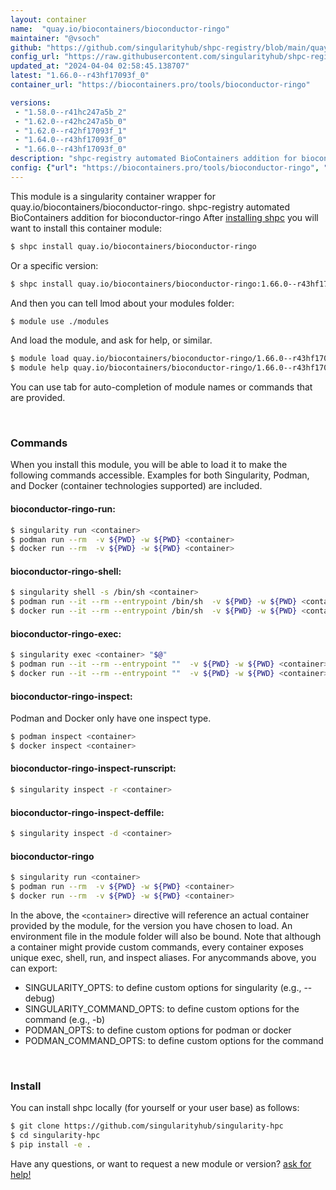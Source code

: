 ```yaml
---
layout: container
name:  "quay.io/biocontainers/bioconductor-ringo"
maintainer: "@vsoch"
github: "https://github.com/singularityhub/shpc-registry/blob/main/quay.io/biocontainers/bioconductor-ringo/container.yaml"
config_url: "https://raw.githubusercontent.com/singularityhub/shpc-registry/main/quay.io/biocontainers/bioconductor-ringo/container.yaml"
updated_at: "2024-04-04 02:58:45.138707"
latest: "1.66.0--r43hf17093f_0"
container_url: "https://biocontainers.pro/tools/bioconductor-ringo"

versions:
 - "1.58.0--r41hc247a5b_2"
 - "1.62.0--r42hc247a5b_0"
 - "1.62.0--r42hf17093f_1"
 - "1.64.0--r43hf17093f_0"
 - "1.66.0--r43hf17093f_0"
description: "shpc-registry automated BioContainers addition for bioconductor-ringo"
config: {"url": "https://biocontainers.pro/tools/bioconductor-ringo", "maintainer": "@vsoch", "description": "shpc-registry automated BioContainers addition for bioconductor-ringo", "latest": {"1.66.0--r43hf17093f_0": "sha256:88562c01c4824b671b578349d7400817fcd13262e1ce01eadf4fb073b9bc0e51"}, "tags": {"1.58.0--r41hc247a5b_2": "sha256:8f603485d5b697eaddf87c843a3178ab7755af338d54320b8497a15555be81b8", "1.62.0--r42hc247a5b_0": "sha256:021f05a4eb178943a1b1ce1477b4edf5b6bf1898e8968bbd276ca1c1a15f2455", "1.62.0--r42hf17093f_1": "sha256:53b0f8204c500f93926b92691a369cba901db0abedce20457ab4980e0e00fbe1", "1.64.0--r43hf17093f_0": "sha256:664ad1ca10445aa099849b93dd0867b35c21b11c4942bcd877a78732d72f427c", "1.66.0--r43hf17093f_0": "sha256:88562c01c4824b671b578349d7400817fcd13262e1ce01eadf4fb073b9bc0e51"}, "docker": "quay.io/biocontainers/bioconductor-ringo"}
---
```


This module is a singularity container wrapper for quay.io/biocontainers/bioconductor-ringo.
shpc-registry automated BioContainers addition for bioconductor-ringo
After [installing shpc](#install) you will want to install this container module:


```bash
$ shpc install quay.io/biocontainers/bioconductor-ringo
```

Or a specific version:

```bash
$ shpc install quay.io/biocontainers/bioconductor-ringo:1.66.0--r43hf17093f_0
```

And then you can tell lmod about your modules folder:

```bash
$ module use ./modules
```

And load the module, and ask for help, or similar.

```bash
$ module load quay.io/biocontainers/bioconductor-ringo/1.66.0--r43hf17093f_0
$ module help quay.io/biocontainers/bioconductor-ringo/1.66.0--r43hf17093f_0
```

You can use tab for auto-completion of module names or commands that are provided.

<br>

### Commands

When you install this module, you will be able to load it to make the following commands accessible.
Examples for both Singularity, Podman, and Docker (container technologies supported) are included.

#### bioconductor-ringo-run:

```bash
$ singularity run <container>
$ podman run --rm  -v ${PWD} -w ${PWD} <container>
$ docker run --rm  -v ${PWD} -w ${PWD} <container>
```

#### bioconductor-ringo-shell:

```bash
$ singularity shell -s /bin/sh <container>
$ podman run --it --rm --entrypoint /bin/sh  -v ${PWD} -w ${PWD} <container>
$ docker run --it --rm --entrypoint /bin/sh  -v ${PWD} -w ${PWD} <container>
```

#### bioconductor-ringo-exec:

```bash
$ singularity exec <container> "$@"
$ podman run --it --rm --entrypoint ""  -v ${PWD} -w ${PWD} <container> "$@"
$ docker run --it --rm --entrypoint ""  -v ${PWD} -w ${PWD} <container> "$@"
```

#### bioconductor-ringo-inspect:

Podman and Docker only have one inspect type.

```bash
$ podman inspect <container>
$ docker inspect <container>
```

#### bioconductor-ringo-inspect-runscript:

```bash
$ singularity inspect -r <container>
```

#### bioconductor-ringo-inspect-deffile:

```bash
$ singularity inspect -d <container>
```



#### bioconductor-ringo

```bash
$ singularity run <container>
$ podman run --rm  -v ${PWD} -w ${PWD} <container>
$ docker run --rm  -v ${PWD} -w ${PWD} <container>
```


In the above, the `<container>` directive will reference an actual container provided
by the module, for the version you have chosen to load. An environment file in the
module folder will also be bound. Note that although a container
might provide custom commands, every container exposes unique exec, shell, run, and
inspect aliases. For anycommands above, you can export:

 - SINGULARITY_OPTS: to define custom options for singularity (e.g., --debug)
 - SINGULARITY_COMMAND_OPTS: to define custom options for the command (e.g., -b)
 - PODMAN_OPTS: to define custom options for podman or docker
 - PODMAN_COMMAND_OPTS: to define custom options for the command

<br>

### Install

You can install shpc locally (for yourself or your user base) as follows:

```bash
$ git clone https://github.com/singularityhub/singularity-hpc
$ cd singularity-hpc
$ pip install -e .
```

Have any questions, or want to request a new module or version? [ask for help!](https://github.com/singularityhub/singularity-hpc/issues)